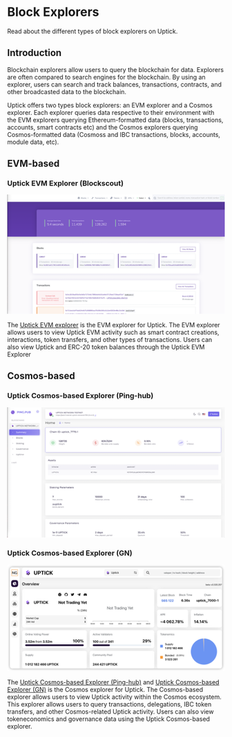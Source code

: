 <!--
order: 1
-->

# Block Explorers

Read about the different types of block explorers on Uptick. 

## Introduction

Blockchain explorers allow users to query the blockchain for data. Explorers are often compared to search engines for the blockchain. By using an explorer, users can search and track balances, transactions, contracts, and other broadcasted data to the blockchain.

Uptick offers two types block explorers: an EVM explorer and a Cosmos explorer. Each explorer queries data respective to their environment with the EVM explorers querying Ethereum-formatted data (blocks, transactions, accounts, smart contracts etc) and the Cosmos explorers querying Cosmos-formatted data (Cosmoss and IBC transactions, blocks, accounts, module data, etc).

## EVM-based

### Uptick EVM Explorer (Blockscout)

![Blockscout](./img/blockscout.png)

The [Uptick EVM explorer](https://evm-explorer.testnet.uptick.network/) is the EVM explorer for Uptick. The EVM explorer allows users to view Uptick EVM activity such as smart contract creations, interactions, token transfers, and other types of transactions. Users can also view Uptick and ERC-20 token balances through the Uptick EVM Explorer

## Cosmos-based

### Uptick Cosmos-based Explorer (Ping-hub)

![Big Dipper](./img/big_dipper.png)

### Uptick Cosmos-based Explorer (GN)

![GN](./img/ng.png)

The [Uptick Cosmos-based Explorer (Ping-hub)](https://explorer.testnet.uptick.network/) and [Uptick Cosmos-based Explorer (GN)](https://uptick.explorers.guru/) is the Cosmos explorer for Uptick. The Cosmos-based explorer allows users to view Uptick activity within the Cosmos ecosystem. This explorer allows users to query transactions, delegations, IBC token transfers, and other Cosmos-related Uptick activity. Users can also view tokeneconomics and governance data using the Uptick Cosmos-based explorer.
